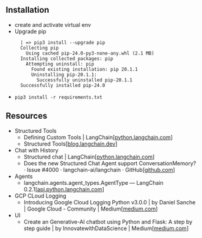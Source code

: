 

## Installation
* create and activate virtual env
* Upgrade pip
  ```
	| => pip3 install --upgrade pip
	Collecting pip
	  Using cached pip-24.0-py3-none-any.whl (2.1 MB)
	Installing collected packages: pip
	  Attempting uninstall: pip
	    Found existing installation: pip 20.1.1
	    Uninstalling pip-20.1.1:
	      Successfully uninstalled pip-20.1.1
	Successfully installed pip-24.0  
  ```
* ```pip3 install -r requirements.txt```  

## Resources
* Structured Tools
  - Defining Custom Tools | LangChain[[python.langchain.com](https://python.langchain.com/v0.1/docs/modules/tools/custom_tools/)]
  - Structured Tools[[blog.langchain.dev](https://blog.langchain.dev/structured-tools/)]
* Chat with History
  - Structured chat | LangChain[[python.langchain.com](https://python.langchain.com/v0.1/docs/modules/agents/agent_types/structured_chat/#adding-in-memory)]
  - Does the new Structured Chat Agent support ConversationMemory? · Issue #4000 · langchain-ai/langchain · GitHub[[github.com](https://github.com/langchain-ai/langchain/issues/4000)]
* Agents
  - langchain.agents.agent_types.AgentType — LangChain 0.2.1[[api.python.langchain.com](https://api.python.langchain.com/en/latest/agents/langchain.agents.agent_types.AgentType.html)]
* GCP CLoud Logging
  - Introducing Google Cloud Logging Python v3.0.0 | by Daniel Sanche | Google Cloud - Community | Medium[[medium.com](https://medium.com/google-cloud/introducing-google-cloud-logging-python-v3-0-0-4c548663bab4)]
* UI
  - Create an Generative-AI chatbot using Python and Flask: A step by step guide | by InnovatewithDataScience | Medium[[medium.com](https://medium.com/@mailsushmita.m/create-an-generative-ai-chatbot-using-python-and-flask-a-step-by-step-guide-ea39439cf9ed)]